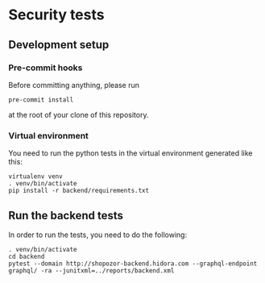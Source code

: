# Security tests

## Development setup

### Pre-commit hooks

Before committing anything, please run
```
pre-commit install
```
at the root of your clone of this repository.

### Virtual environment

You need to run the python tests in the virtual environment generated like this:
```
virtualenv venv
. venv/bin/activate
pip install -r backend/requirements.txt
```

## Run the backend tests

In order to run the tests, you need to do the following:
```
. venv/bin/activate
cd backend
pytest --domain http://shopozor-backend.hidora.com --graphql-endpoint graphql/ -ra --junitxml=../reports/backend.xml
```